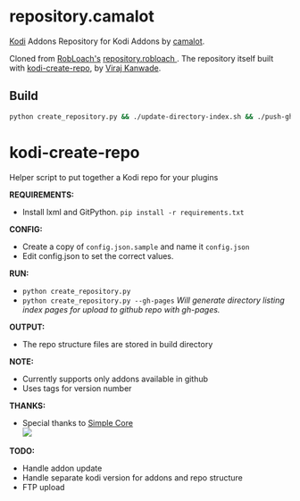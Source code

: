 # repository.camalot

[Kodi](http://kodi.tv) Addons Repository for Kodi Addons by [camalot](http://github.com/camalot).

Cloned from [RobLoach's](http://github.com/robloach) [repository.robloach ](https://github.com/RobLoach/repository.robloach). The repository itself built with [kodi-create-repo](https://github.com/virajkanwade/kodi-create-repo), by [Viraj Kanwade](https://github.com/virajkanwade).

## Build

``` bash
python create_repository.py && ./update-directory-index.sh && ./push-gh-pages.sh build
```

# kodi-create-repo
Helper script to put together a Kodi repo for your plugins

**REQUIREMENTS:**
- Install lxml and GitPython. ``` pip install -r requirements.txt ```

**CONFIG:**
- Create a copy of ```config.json.sample``` and name it ```config.json```
- Edit config.json to set the correct values.

**RUN:**
- ```python create_repository.py```
- ```python create_repository.py --gh-pages``` *Will generate directory listing index pages for upload to github repo with gh-pages.*

**OUTPUT:**
- The repo structure files are stored in build directory

**NOTE:**
- Currently supports only addons available in github
- Uses tags for version number

**THANKS:**
- Special thanks to [Simple Core](https://www.youtube.com/channel/UCgC_gjO6044hDD6RRm5o7Iw)  
[![](http://img.youtube.com/vi/zm1pvAt5uvU/mqdefault.jpg)](https://www.youtube.com/watch?v=zm1pvAt5uvU)

**TODO:**
- Handle addon update
- Handle separate kodi version for addons and repo structure
- FTP upload
